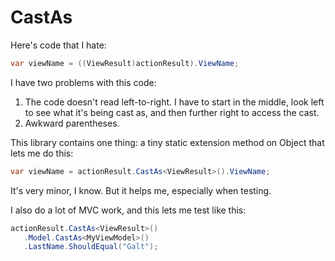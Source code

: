 # CastAs

Here's code that I hate:

```c#
var viewName = ((ViewResult)actionResult).ViewName;
```

I have two problems with this code:

1. The code doesn't read left-to-right.  I have to start in the middle, look left to see what it's being cast as, and then further right to access the cast.
2. Awkward parentheses.  

This library contains one thing:  a tiny static extension method on Object that lets me do this:

```c#
var viewName = actionResult.CastAs<ViewResult>().ViewName;
```

It's very minor, I know.  But it helps me, especially when testing.

I also do a lot of MVC work, and this lets me test like this:

```c#
actionResult.CastAs<ViewResult>()
   .Model.CastAs<MyViewModel>()
   .LastName.ShouldEqual("Galt");
```